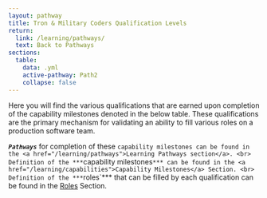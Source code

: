 ```yaml
---
layout: pathway
title: Tron & Military Coders Qualification Levels
return:
  link: /learning/pathways/
  text: Back to Pathways
sections:
  table:
    data: .yml
    active-pathway: Path2
    collapse: false
---
```


Here you will find the various qualifications that are earned upon completion of the capability milestones denoted in the below table.  These qualifications are the primary mechanism for validating an ability to fill various roles on a production software team. 

***`Pathways`*** for completion of these `capability milestones can be found in the <a href="/learning/pathways">Learning Pathways section</a>. <br>
Definition of the ***`capability milestones`*** can be found in the <a href="/learning/capabilities">Capability Milestones</a> Section. <br>
Definition of the ***`roles`*** that can be filled by each qualification can be found in the <a href="/learning/roles">Roles</a> Section. <br>